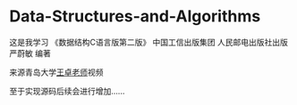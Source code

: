# Data-Structures-and-Algorithms

这是我学习 《数据结构C语言版第二版》 中国工信出版集团 人民邮电出版社出版 严蔚敏 编著

来源青岛大学[王卓老师](https://space.bilibili.com/40323036/?spm_id_from=333.999.0.0)视频

至于实现源码后续会进行增加......
